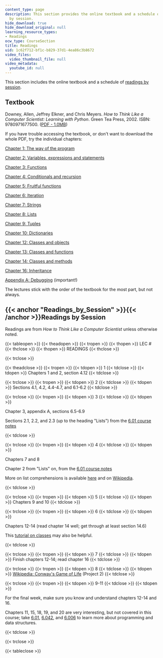 ```yaml
---
content_type: page
description: This section provides the online textbook and a schedule of readings
  by session.
hide_download: true
hide_download_original: null
learning_resource_types:
- Readings
ocw_type: CourseSection
title: Readings
uid: 1c62f712-bf1c-b829-37d1-4ea86c3b8672
video_files:
  video_thumbnail_file: null
video_metadata:
  youtube_id: null
---
```


This section includes the online textbook and a schedule of [readings by session](#Readings_by_Session).

Textbook
--------

Downey, Allen, Jeffrey Elkner, and Chris Meyers. _How to Think Like a Computer Scientist: Learning with Python_. Green Tea Press, 2002. ISBN: 9780971677500. ([PDF - 1.0MB](http://www.greenteapress.com/thinkpython/thinkCSpy/thinkCSpy.pdf))

If you have trouble accessing the textbook, or don't want to download the whole PDF, try the individual chapters:

[Chapter 1: The way of the program](http://www.greenteapress.com/thinkpython/thinkCSpy/html/chap01.html)

[Chapter 2: Variables, expressions and statements](http://www.greenteapress.com/thinkpython/thinkCSpy/html/chap02.html)

[Chapter 3: Functions](http://www.greenteapress.com/thinkpython/thinkCSpy/html/chap03.html)

[Chapter 4: Conditionals and recursion](http://www.greenteapress.com/thinkpython/thinkCSpy/html/chap04.html)

[Chapter 5: Fruitful functions](http://www.greenteapress.com/thinkpython/thinkCSpy/html/chap05.html)

[Chapter 6: Iteration](http://www.greenteapress.com/thinkpython/thinkCSpy/html/chap06.html)

[Chapter 7: Strings](http://www.greenteapress.com/thinkpython/thinkCSpy/html/chap07.html)

[Chapter 8: Lists](http://www.greenteapress.com/thinkpython/thinkCSpy/html/chap08.html)

[Chapter 9: Tuples](http://www.greenteapress.com/thinkpython/thinkCSpy/html/chap09.html)

[Chapter 10: Dictionaries](http://www.greenteapress.com/thinkpython/thinkCSpy/html/chap10.html)

[Chapter 12: Classes and objects](http://www.greenteapress.com/thinkpython/thinkCSpy/html/chap12.html)

[Chapter 13: Classes and functions](http://www.greenteapress.com/thinkpython/thinkCSpy/html/chap13.html)

[Chapter 14: Classes and methods](http://www.greenteapress.com/thinkpython/thinkCSpy/html/chap14.html)

[Chapter 16: Inheritance](http://www.greenteapress.com/thinkpython/thinkCSpy/html/chap16.html)

[Appendix A: Debugging](http://www.greenteapress.com/thinkpython/thinkCSpy/html/app01.html) (important!)

The lectures stick with the order of the textbook for the most part, but not always.

{{< anchor "Readings_by_Session" >}}{{< /anchor >}}Readings by Session
----------------------------------------------------------------------

Readings are from _How to Think Like a Computer Scientist_ unless otherwise noted.

{{< tableopen >}}
{{< theadopen >}}
{{< tropen >}}
{{< thopen >}}
LEC #
{{< thclose >}}
{{< thopen >}}
READINGS
{{< thclose >}}

{{< trclose >}}

{{< theadclose >}}
{{< tropen >}}
{{< tdopen >}}
1
{{< tdclose >}}
{{< tdopen >}}
Chapters 1 and 2, section 4.12
{{< tdclose >}}

{{< trclose >}}
{{< tropen >}}
{{< tdopen >}}
2
{{< tdclose >}}
{{< tdopen >}}
Sections 4.1, 4.2, 4.4-4.7, and 6.1-6.2
{{< tdclose >}}

{{< trclose >}}
{{< tropen >}}
{{< tdopen >}}
3
{{< tdclose >}}
{{< tdopen >}}


Chapter 3, appendix A, sections 6.5-6.9

Sections 2.1, 2.2, and 2.3 (up to the heading "Lists") from the [6.01 course notes](/courses/6-01sc-introduction-to-electrical-engineering-and-computer-science-i-spring-2011/pages/unit-1-software-engineering/object-oriented-programming)


{{< tdclose >}}

{{< trclose >}}
{{< tropen >}}
{{< tdopen >}}
4
{{< tdclose >}}
{{< tdopen >}}


Chapters 7 and 8

Chapter 2 from "Lists" on, from the [6.01 course notes](/courses/6-01sc-introduction-to-electrical-engineering-and-computer-science-i-spring-2011/pages/unit-1-software-engineering/object-oriented-programming)

More on list comprehensions is available [here](https://docs.python.org/2/tutorial/datastructures.html#list-comprehensions) and on [Wikipedia](http://en.wikipedia.org/wiki/List_comprehension).


{{< tdclose >}}

{{< trclose >}}
{{< tropen >}}
{{< tdopen >}}
5
{{< tdclose >}}
{{< tdopen >}}
Chapters 9 and 10
{{< tdclose >}}

{{< trclose >}}
{{< tropen >}}
{{< tdopen >}}
6
{{< tdclose >}}
{{< tdopen >}}


Chapters 12-14 (read chapter 14 well; get through at least section 14.6)

This [tutorial on classes](http://docs.python.org/tutorial/classes.html) may also be helpful.


{{< tdclose >}}

{{< trclose >}}
{{< tropen >}}
{{< tdopen >}}
7
{{< tdclose >}}
{{< tdopen >}}
Finish chapters 12-14; read chapter 16
{{< tdclose >}}

{{< trclose >}}
{{< tropen >}}
{{< tdopen >}}
8
{{< tdclose >}}
{{< tdopen >}}
[Wikipedia: Conway's Game of Life](http://en.wikipedia.org/wiki/Conway%27s_Game_of_Life) (Project 2)
{{< tdclose >}}

{{< trclose >}}
{{< tropen >}}
{{< tdopen >}}
9-11
{{< tdclose >}}
{{< tdopen >}}


For the final week, make sure you know and understand chapters 12-14 and 16.

Chapters 11, 15, 18, 19, and 20 are very interesting, but not covered in this course; take [6.01](/courses/6-01sc-introduction-to-electrical-engineering-and-computer-science-i-spring-2011), [6.042](/courses/6-042j-mathematics-for-computer-science-fall-2010), and [6.006](/courses/6-006-introduction-to-algorithms-spring-2008) to learn more about programming and data structures.


{{< tdclose >}}

{{< trclose >}}

{{< tableclose >}}